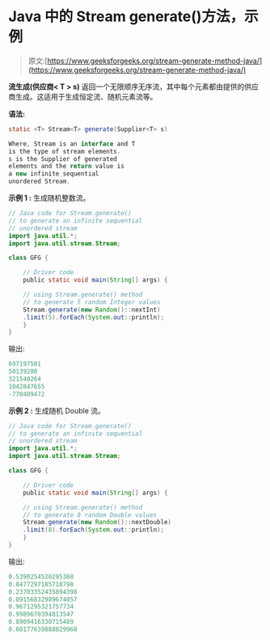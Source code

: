 # Java 中的 Stream generate()方法，示例

> 原文:[https://www.geeksforgeeks.org/stream-generate-method-java/](https://www.geeksforgeeks.org/stream-generate-method-java/)

**流生成(供应商< **T** > s)** 返回一个无限顺序无序流，其中每个元素都由提供的供应商生成。这适用于生成恒定流、随机元素流等。

**语法:**

```java
static <T> Stream<T> generate(Supplier<T> s)

Where, Stream is an interface and T
is the type of stream elements.
s is the Supplier of generated 
elements and the return value is
a new infinite sequential
unordered Stream.

```

**示例 1 :** 生成随机整数流。

```java
// Java code for Stream.generate()
// to generate an infinite sequential
// unordered stream
import java.util.*;
import java.util.stream.Stream;

class GFG {

    // Driver code
    public static void main(String[] args) {

    // using Stream.generate() method 
    // to generate 5 random Integer values
    Stream.generate(new Random()::nextInt)
    .limit(5).forEach(System.out::println); 
    }
}
```

输出:

```java
697197501
50139200
321540264
1042847655
-770409472

```

**示例 2 :** 生成随机 Double 流。

```java
// Java code for Stream.generate()
// to generate an infinite sequential
// unordered stream
import java.util.*;
import java.util.stream.Stream;

class GFG {

    // Driver code
    public static void main(String[] args) {

    // using Stream.generate() method 
    // to generate 8 random Double values
    Stream.generate(new Random()::nextDouble)
    .limit(8).forEach(System.out::println); 
    }
}
```

输出:

```java
0.5390254520295368
0.8477297185718798
0.23703352435894398
0.09156832989674057
0.9671295321757734
0.9989670394813547
0.8909416330715489
0.08177639888829968

```